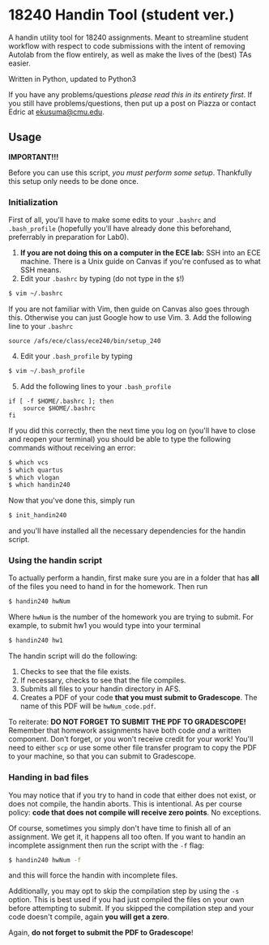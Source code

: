 # 18240 Handin Tool (student ver.)
A handin utility tool for 18240 assignments. Meant to streamline student
workflow with respect to code submissions with the intent of removing Autolab
from the flow entirely, as well as make the lives of the (best) TAs easier.

Written in Python, updated to Python3

If you have any problems/questions *please read this in its entirety first*. If
you still have problems/questions, then put up a post on Piazza or contact Edric
at <ekusuma@cmu.edu>.

## Usage
**IMPORTANT!!!**

Before you can use this script, *you must perform some setup*. Thankfully this
setup only needs to be done once.

### Initialization
First of all, you'll have to make some edits to your `.bashrc` and
`.bash_profile` (hopefully you'll have already done this beforehand, preferrably
in preparation for Lab0).

1. **If you are not doing this on a computer in the ECE lab:** SSH into an ECE
   machine. There is a Unix guide on Canvas if you're confused as to what SSH
   means.
2. Edit your `.bashrc` by typing (do not type in the `$`!)

```bash
$ vim ~/.bashrc
```
If you are not familiar with Vim, then guide on Canvas also goes through this.
Otherwise you can just Google how to use Vim.
3. Add the following line to your `.bashrc`

```
source /afs/ece/class/ece240/bin/setup_240
```
4. Edit your `.bash_profile` by typing

```bash
$ vim ~/.bash_profile
```
5. Add the following lines to your `.bash_profile`

```
if [ -f $HOME/.bashrc ]; then
    source $HOME/.bashrc
fi
```

If you did this correctly, then the next time you log on (you'll have to close
and reopen your terminal) you should be able to type the following commands
without receiving an error:
```bash
$ which vcs
$ which quartus
$ which vlogan
$ which handin240
```

Now that you've done this, simply run
```bash
$ init_handin240
```
and you'll have installed all the necessary dependencies for the handin script.

### Using the handin script
To actually perform a handin, first make sure you are in a folder that has
**all** of the files you need to hand in for the homework. Then run
```bash
$ handin240 hwNum
```
Where `hwNum` is the number of the homework you are trying to submit. For
example, to submit hw1 you would type into your terminal
```bash
$ handin240 hw1
```

The handin script will do the following:
1. Checks to see that the file exists.
2. If necessary, checks to see that the file compiles.
3. Submits all files to your handin directory in AFS.
4. Creates a PDF of your code **that you must submit to Gradescope**. The name
   of this PDF will be `hwNum_code.pdf`.

To reiterate: **DO NOT FORGET TO SUBMIT THE PDF TO GRADESCOPE!** Remember that
homework assignments have both code *and* a written component. Don't forget, or
you won't receive credit for your work! You'll need to either `scp` or use some
other file transfer program to copy the PDF to your machine, so that you can
submit to Gradescope.

### Handing in bad files
You may notice that if you try to hand in code that either does not exist, or
does not compile, the handin aborts. This is intentional. As per course policy:
**code that does not compile will receive zero points**. No exceptions.

Of course, sometimes you simply don't have time to finish all of an assignment.
We get it, it happens all too often. If you want to handin an incomplete
assignment then run the script with the `-f` flag:
```bash
$ handin240 hwNum -f
```
and this will force the handin with incomplete files.

Additionally, you may opt to skip the compilation step by using the `-s` option.
This is best used if you had just compiled the files on your own before
attempting to submit. If you skipped the compilation step and your code doesn't
compile, again **you will get a zero**.

Again, **do not forget to submit the PDF to Gradescope**!
